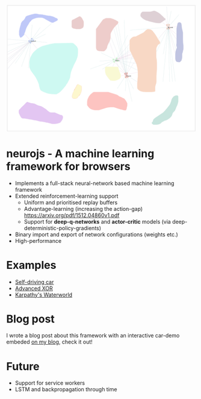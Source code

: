 ![](examples/cars/images/screenshot.png)

# neurojs - A machine learning framework for browsers
- Implements a full-stack neural-network based machine learning framework
- Extended reinforcement-learning support
	+ Uniform and prioritised replay buffers
	+ Advantage-learning (increasing the action-gap) https://arxiv.org/pdf/1512.04860v1.pdf
	+ Support for **deep-q-networks** and **actor-critic** models (via deep-deterministic-policy-gradients)
- Binary import and export of network configurations (weights etc.)
- High-performance

# Examples
- [Self-driving car](/examples/cars)
- [Advanced XOR](/examples/adv-xor)
- [Karpathy's Waterworld](/examples/waterworld)

# Blog post
I wrote a blog post about this framework with an interactive car-demo embeded [on my blog](http://lab.janhuenermann.de/article/learning-to-drive#car-container), check it out!

# Future
- Support for service workers
- LSTM and backpropagation through time
